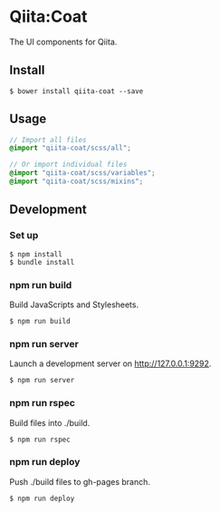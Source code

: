 # Qiita:Coat
The UI components for Qiita.

## Install
```
$ bower install qiita-coat --save
```

## Usage
```scss
// Import all files
@import "qiita-coat/scss/all";

// Or import individual files
@import "qiita-coat/scss/variables";
@import "qiita-coat/scss/mixins";
```

## Development
### Set up
```
$ npm install
$ bundle install
```

### npm run build
Build JavaScripts and Stylesheets.

```
$ npm run build
```

### npm run server
Launch a development server on http://127.0.0.1:9292.

```
$ npm run server
```

### npm run rspec
Build files into ./build.

```
$ npm run rspec
```

### npm run deploy
Push ./build files to gh-pages branch.

```
$ npm run deploy
```
